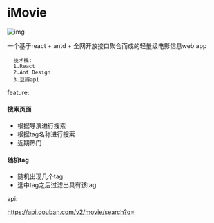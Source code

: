 # iMovie
![img](https://ss3.bdstatic.com/70cFv8Sh_Q1YnxGkpoWK1HF6hhy/it/u=3836306890,3164192119&fm=27&gp=0.jpg)

一个基于react + antd + 全网开放接口聚合而成的轻量级电影信息web app
 
```
  技术栈:
  1.React
  2.Ant Design
  3.豆瓣api
```
feature:  
#### 搜索页面
  - 根据导演进行搜索
  - 根据tag名称进行搜索 
  - 近期热门
#### 随机tag
  - 随机出现几个tag
  - 选中tag之后过滤出具有该tag




api: 

https://api.douban.com/v2/movie/search?q=